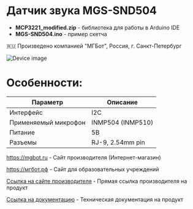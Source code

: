 # Датчик звука MGS-SND504 

- **MCP3221_modified.zip** - библиотека для работы в Arduino IDE
- **MGS-SND504.ino** - пример скетча

🇷🇺 Произведено компанией "МГБот", Россия, г. Санкт-Петербург

![Device image](https://mgbot.ru/upload/iblock/ceb/ceb5e0f64bc5c435a8259283c2e0d9d3.jpg)

# Особенности:

| Параметр    | Описание |
| ----------- | -----------|
| Интерфейс   | I2C|
| Применяемый микрофон | INMP504 (INMP510) |
| Питание     | 5В|
| Разъемы     | RJ-9, 2.54mm pin|

https://mgbot.ru  - Сайт производителя (Интернет-магазин)

https://мгбот.рф  - Сайт для образовательных учреждений

[Ссылка на сайте производителя](https://mgbot.ru/catalog/datchiki_sensory/datchik_zvuka_mgs_snd504_a7_razem_rj_9_inmp504/) - Прямая ссылка производителя на продукт

[Ссылка на документацию](https://books.mgbot.ru/devices/MGS-SND504.pdf) - Техническая документация на продукт